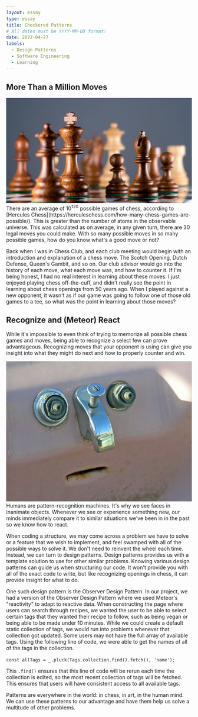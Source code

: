 ```yaml
---
layout: essay
type: essay
title: Checkered Patterns
# All dates must be YYYY-MM-DD format!
date: 2022-04-27
labels:
  - Design Patterns
  - Software Engineering
  - Learning
---
```

## More Than a Million Moves
<img class="ui medium right floated rounded image" src="../images/chess.jpg">
There are an average of 10<sup>120</sup> possible games of chess, according to [Hercules Chess](https://herculeschess.com/how-many-chess-games-are-possible/). This is greater than the number of atoms in the observable universe. This was calculated as on average, in any given turn, there are 30 legal moves you could make. With so many possible moves in so many possible games, how do you know what's a good move or not?

Back when I was in Chess Club, and each club meeting would begin with an introduction and explanation of a chess move. The Scotch Opening, Dutch Defense, Queen's Gambit, and so on. Our club advisor would go into the history of each move, what each move was, and how to counter it. If I'm being honest, I had no real interest in learning about these moves. I just enjoyed playing chess off-the-cuff, and didn't really see the point in learning about chess openings from 50 years ago. When I played against a new opponent, it wasn't as if our game was going to follow one of those old games to a tee, so what was the point in learning about those moves?

## Recognize and (Meteor) React
While it's impossible to even think of trying to memorize all possible chess games and moves, being able to recognize a select few can prove advantageous. Recognizing moves that your opponent is using can give you insight into what they might do next and how to properly counter and win.

<img class="ui medium left floated rounded image" src="../images/sinkface.jpeg">
Humans are pattern-recognition machines. It's why we see faces in inanimate objects. Whenever we see or experience something new, our minds immediately compare it to similar situations we've been in in the past so we know how to react.

When coding a structure, we may come across a problem we have to solve or a feature that we wish to implement, and feel swamped with all of the possible ways to solve it. We don't need to reinvent the wheel each time. Instead, we can turn to design patterns. Design patterns provides us with a template solution to use for other similar problems. Knowing various design patterns can guide us when structuring our code. It won't provide you with all of the exact code to write, but like recognizing openings in chess, it can provide insight for what to do. 

One such design pattern is the Observer Design Pattern. In our project, we had a version of the Observer Design Pattern where we used Meteor's "reactivity" to adapt to reactive data. When constructing the page where users can search through recipes, we wanted the user to be able to select certain tags that they wanted their recipe to follow, such as being vegan or being able to be made under 10 minutes. While we could create a default static collection of tags, we would run into problems whenever that collection got updated. Some users may not have the full array of available tags. Using the following line of code, we were able to get the names of all of the tags in the collection. 

```const allTags = _.pluck(Tags.collection.find().fetch(), 'name');```

This ```.find()``` ensures that this line of code will be rerun each time the collection is edited, so the most recent collection of tags will be fetched. This ensures that users will have consistent access to all available tags. 

Patterns are everywhere in the world: in chess, in art, in the human mind. We can use these patterns to our advantage and have them help us solve a multitude of other problems. 